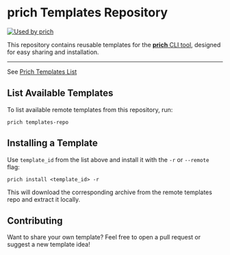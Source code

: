 # prich Templates Repository  

[![Used by prich](https://img.shields.io/badge/used%20by-prich-blue?logo=github)](https://github.com/oleks-dev/prich)

This repository contains reusable templates for the [**prich** CLI tool](https://github.com/oleks-dev/prich), designed for easy sharing and installation.

---

See [Prich Templates List](https://github.com/oleks-dev/prich-templates/blob/main/templates/README.md)

## List Available Templates

To list available remote templates from this repository, run:
```commandline
prich templates-repo
```

## Installing a Template

Use `template_id` from the list above and install it with the `-r` or `--remote` flag:
```commandline
prich install <template_id> -r
```
This will download the corresponding archive from the remote templates repo and extract it locally. 

## Contributing
Want to share your own template?
Feel free to open a pull request or suggest a new template idea!
